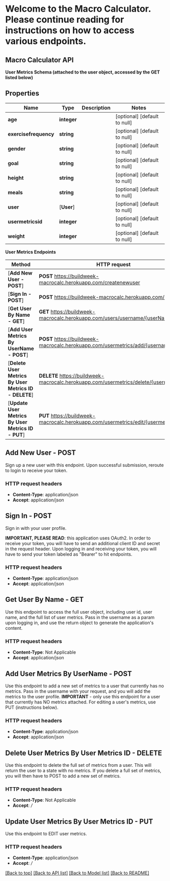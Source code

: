 # Welcome to the Macro Calculator. Please continue reading for instructions on how to access various endpoints.



## Macro Calculator API

**User Metrics Schema (attached to the user object, accessed by the GET listed below)**

## Properties
Name | Type | Description | Notes
------------ | ------------- | ------------- | -------------
**age** | **integer** |  | [optional] [default to null]
**exercisefrequency** | **string** |  | [optional] [default to null]
**gender** | **string** |  | [optional] [default to null]
**goal** | **string** |  | [optional] [default to null]
**height** | **string** |  | [optional] [default to null]
**meals** | **string** |  | [optional] [default to null]
**user** | [**User**] |  | [optional] [default to null]
**usermetricsid** | **integer** |  | [optional] [default to null]
**weight** | **integer** |  | [optional] [default to null]


**User Metrics Endpoints**


Method | HTTP request | Description
------------- | ------------- | -------------
[**Add New User - POST**] | **POST** https://buildweek-macrocalc.herokuapp.com/createnewuser | addNewUser
[**Sign In - POST**] | **POST** https://buildweek-macrocalc.herokuapp.com/login | signIn
[**Get User By Name - GET**] | **GET** https://buildweek-macrocalc.herokuapp.com/users/username/{userName} | getUserByName
[**Add User Metrics By UserName - POST**] | **POST** https://buildweek-macrocalc.herokuapp.com/usermetrics/add/{username} | addUserMetricsByUserName
[**Delete User Metrics By User Metrics ID - DELETE**] | **DELETE** https://buildweek-macrocalc.herokuapp.com/usermetrics/delete/{usermetricsid} | deleteMetrics
[**Update User Metrics By User Metrics ID - PUT**] | **PUT** https://buildweek-macrocalc.herokuapp.com/usermetrics/edit/{usermetricsid} | updateMetrics


## **Add New User - POST**

Sign up a new user with this endpoint. Upon successful submission, reroute to login to receive your token.

### HTTP request headers

 - **Content-Type**: application/json
 - **Accept**: application/json
 
 
 ## **Sign In - POST**

Sign in with your user profile. 

**IMPORTANT, PLEASE READ**: this application uses OAuth2. In order to receive your token, you will have to send an additional client ID and secret in the request header. Upon logging in and receiving your token, you will have to send your token labeled as "Bearer" to hit endpoints.

### HTTP request headers

 - **Content-Type**: application/json
 - **Accept**: application/json
 

## **Get User By Name - GET**

Use this endpoint to access the full user object, including user id, user name, and the full list of user metrics. Pass in the username as a param upon logging in, and use the return object to generate the application's content.

### HTTP request headers

 - **Content-Type**: Not Applicable
 - **Accept**: application/json


## **Add User Metrics By UserName - POST**

Use this endpoint to add a new set of metrics to a user that currently has no metrics. Pass in the username with your request, and you will add the metrics to the user profile. **IMPORTANT** - only use this endpoint for a user that currently has NO metrics attached. For editing a user's metrics, use PUT (instructions below).

### HTTP request headers

 - **Content-Type**: application/json
 - **Accept**: application/json
 

## **Delete User Metrics By User Metrics ID - DELETE**

Use this endpoint to delete the full set of metrics from a user. This will return the user to a state with no metrics. If you delete a full set of metrics, you will then have to POST to add a new set of metrics.

### HTTP request headers

 - **Content-Type**: Not Applicable
 - **Accept**: */*
 

## **Update User Metrics By User Metrics ID - PUT**

Use this endpoint to EDIT user metrics.


### HTTP request headers

 - **Content-Type**: application/json
 - **Accept**: */*

[[Back to top]](#) [[Back to API list]](../README.md#documentation-for-api-endpoints) [[Back to Model list]](../README.md#documentation-for-models) [[Back to README]](../README.md)
